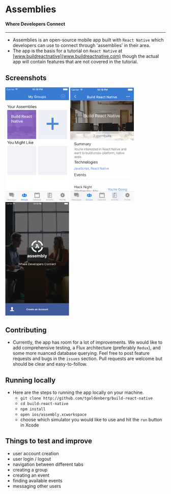 # Assemblies

#### Where Developers Connect

---

- Assemblies is an open-source mobile app built with `React Native` which developers can use to connect through 'assemblies' in their area.
- The app is the basis for a tutorial on `React Native` at [www.buildreactnative](www.buildreactnative.com) though the actual app will contain features that are not covered in the tutorial.

## Screenshots

  <img src="./screenshots/assemblies-a.png" style="width: 200px;"></img>
  <img src="./screenshots/assemblies-b.png" style="width: 200px;"></img>
  <img src="./screenshots/assemblies-c.png" style="width: 200px;"></img>

## Contributing

- Currently, the app has room for a lot of improvements. We would like to add comprehensive testing, a Flux architecture (preferably `Redux`), and some more nuanced database querying. Feel free to post feature requests and bugs in the `issues` section. Pull requests are welcome but should be clear and easy-to-follow.

## Running locally

- Here are the steps to running the app locally on your machine.
  - `git clone http://github.com/tgoldenberg/build-react-native`
  - `cd build-react-native`
  - `npm install`
  - `open ios/assembly.xcworkspace`
  - choose which simulator you would like to use and hit the `run` button in Xcode

## Things to test and improve
  - user account creation
  - user login / logout
  - navigation between different tabs
  - creating a group
  - creating an event
  - finding available events
  - messaging other users
